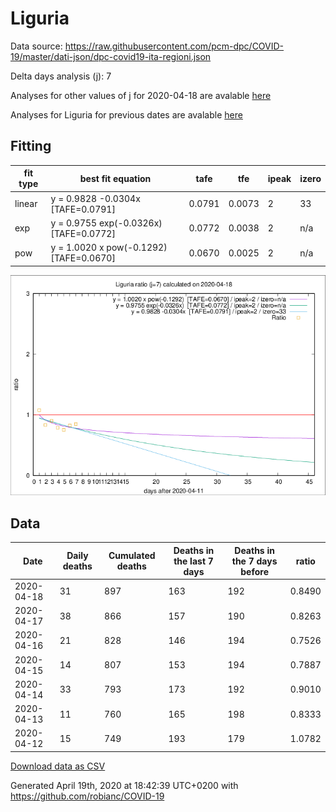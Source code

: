 # Liguria

Data source: https://raw.githubusercontent.com/pcm-dpc/COVID-19/master/dati-json/dpc-covid19-ita-regioni.json

Delta days analysis (j): 7

Analyses for other values of j for 2020-04-18 are avalable [here](../2020-04-18/README.md)

Analyses for Liguria for previous dates are avalable [here](../README.md)

## Fitting 
|fit type|best fit equation|tafe|tfe|ipeak|izero|
|-------|-----|--------|------|---|---|
|linear|y = 0.9828 -0.0304x  [TAFE=0.0791]|0.0791|0.0073|2|33|
|exp|y = 0.9755 exp(-0.0326x)  [TAFE=0.0772]|0.0772|0.0038|2|n/a|
|pow|y = 1.0020 x pow(-0.1292)  [TAFE=0.0670]|0.0670|0.0025|2|n/a|

![Plot](COVID-19_liguria_j7_2020-04-18.png)

## Data
|Date|Daily deaths|Cumulated deaths|Deaths in the last 7 days|Deaths in the 7 days before|ratio|
|----|----------|-----------|-------|--------------------|-----|
|2020-04-18|31|897|163|192|0.8490|
|2020-04-17|38|866|157|190|0.8263|
|2020-04-16|21|828|146|194|0.7526|
|2020-04-15|14|807|153|194|0.7887|
|2020-04-14|33|793|173|192|0.9010|
|2020-04-13|11|760|165|198|0.8333|
|2020-04-12|15|749|193|179|1.0782|

[Download data as CSV](COVID-19_liguria_j7_2020-04-18.csv)

Generated April 19th, 2020 at 18:42:39 UTC+0200 with https://github.com/robianc/COVID-19
